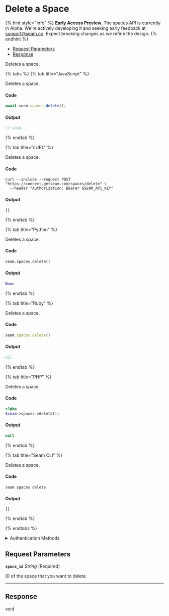 # Delete a Space
{% hint style="info" %}
**Early Access Preview.** The spaces API is currently in Alpha. We're actively developing it and seeking early feedback at [support@seam.co](mailto:support@seam.co). Expect breaking changes as we refine the design.
{% endhint %}

- [Request Parameters](#request-parameters)
- [Response](#response)

Deletes a space.


{% tabs %}
{% tab title="JavaScript" %}

Deletes a space.

#### Code

```javascript
await seam.spaces.delete();
```

#### Output

```javascript
// void
```
{% endtab %}

{% tab title="cURL" %}

Deletes a space.

#### Code

```curl
curl --include --request POST "https://connect.getseam.com/spaces/delete" \
  --header "Authorization: Bearer $SEAM_API_KEY"
```

#### Output

```curl
{}
```
{% endtab %}

{% tab title="Python" %}

Deletes a space.

#### Code

```python
seam.spaces.delete()
```

#### Output

```python
None
```
{% endtab %}

{% tab title="Ruby" %}

Deletes a space.

#### Code

```ruby
seam.spaces.delete()
```

#### Output

```ruby
nil
```
{% endtab %}

{% tab title="PHP" %}

Deletes a space.

#### Code

```php
<?php
$seam->spaces->delete();
```

#### Output

```php
null
```
{% endtab %}

{% tab title="Seam CLI" %}

Deletes a space.

#### Code

```seam_cli
seam spaces delete
```

#### Output

```seam_cli
{}
```
{% endtab %}

{% endtabs %}


<details>

<summary>Authentication Methods</summary>

- API key
- Personal access token
  <br>Must also include the `seam-workspace` header in the request.

To learn more, see [Authentication](https://docs.seam.co/latest/api/authentication).
</details>

## Request Parameters

**`space_id`** *String* (Required)

ID of the space that you want to delete.

---


## Response

void

